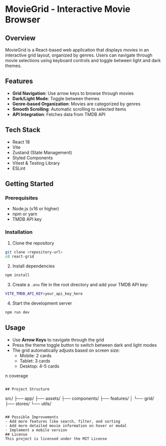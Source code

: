 # MovieGrid - Interactive Movie Browser

## Overview
MovieGrid is a React-based web application that displays movies in an interactive grid layout, organized by genres. Users can navigate through movie selections using keyboard controls and toggle between light and dark themes.

## Features
- **Grid Navigation**: Use arrow keys to browse through movies
- **Dark/Light Mode**: Toggle between themes
- **Genre-based Organization**: Movies are categorized by genres
- **Smooth Scrolling**: Automatic scrolling to selected items
- **API Integration**: Fetches data from TMDB API

## Tech Stack
- React 18
- Vite
- Zustand (State Management)
- Styled Components
- Vitest & Testing Library
- ESLint

## Getting Started

### Prerequisites
- Node.js (v16 or higher)
- npm or yarn
- TMDB API key

### Installation
1. Clone the repository

```bash
git clone <repository-url>
cd react-grid
```

2. Install dependencies
```bash
npm install
```

3. Create a `.env` file in the root directory and add your TMDB API key:
```bash
VITE_TMDB_API_KEY=your_api_key_here
```

4. Start the development server

```bash
npm run dev
```

## Usage
- Use **Arrow Keys** to navigate through the grid
- Press the theme toggle button to switch between dark and light modes
- The grid automatically adjusts based on screen size:
  - Mobile: 2 cards
  - Tablet: 3 cards
  - Desktop: 4-5 cards

n coverage
```

## Project Structure

```
src/
├── app/
├── assets/
├── components/
├── features/
│   └── grid/
├── stores/
└── utils/
```

## Possible Improvements
- Add more features like search, filter, and sorting
- Add more detailed movie information on hover or modal
- Implement a mobile version
## License
This project is licensed under the MIT License


